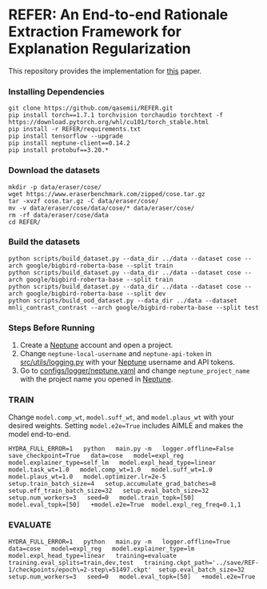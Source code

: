 # REFER: An End-to-end Rationale Extraction Framework for Explanation Regularization

This repository provides the implementation for [this](https://arxiv.org/abs/2310.14418) paper.

### Installing Dependencies
```
git clone https://github.com/qasemii/REFER.git
pip install torch==1.7.1 torchvision torchaudio torchtext -f https://download.pytorch.org/whl/cu101/torch_stable.html    
pip install -r REFER/requirements.txt
pip install tensorflow --upgrade
pip install neptune-client==0.14.2
pip install protobuf==3.20.*
```

### Download the datasets
```
mkdir -p data/eraser/cose/
wget https://www.eraserbenchmark.com/zipped/cose.tar.gz
tar -xvzf cose.tar.gz -C data/eraser/cose/
mv -v data/eraser/cose/data/cose/* data/eraser/cose/
rm -rf data/eraser/cose/data
cd REFER/
```

### Build the datasets
```
python scripts/build_dataset.py --data_dir ../data --dataset cose --arch google/bigbird-roberta-base --split train
python scripts/build_dataset.py --data_dir ../data --dataset cose --arch google/bigbird-roberta-base --split train
python scripts/build_dataset.py --data_dir ../data --dataset cose --arch google/bigbird-roberta-base --split dev
python scripts/build_ood_dataset.py --data_dir ../data --dataset mnli_contrast_contrast --arch google/bigbird-roberta-base --split test
```

### Steps Before Running
1. Create a [Neptune](https://neptune.ai/) account and open a project.
2. Change `neptune-local-username` and `neptune-api-token` in [src/utils/logging.py](src/utils/logging.py) with your [Neptune](https://neptune.ai/) username and API tokens.
3. Go to [configs/logger/neptune.yaml](configs/logger/neptune.yaml) and change `neptune_project_name` with the project name you opened in [Neptune](https://neptune.ai/).


### TRAIN
Change `model.comp_wt`, `model.suff_wt`, and `model.plaus_wt` with your desired weights. Setting `model.e2e=True` includes AIMLE and makes the model end-to-end. 

```
HYDRA_FULL_ERROR=1   python   main.py -m   logger.offline=False  save_checkpoint=True   data=cose   model=expl_reg   model.explainer_type=self_lm   model.expl_head_type=linear   model.task_wt=1.0   model.comp_wt=1.0   model.suff_wt=1.0   model.plaus_wt=1.0   model.optimizer.lr=2e-5   setup.train_batch_size=4   setup.accumulate_grad_batches=8   setup.eff_train_batch_size=32   setup.eval_batch_size=32   setup.num_workers=3   seed=0   model.train_topk=[50]   model.eval_topk=[50]   +model.e2e=True  model.expl_reg_freq=0.1,1
```

### EVALUATE
```
HYDRA_FULL_ERROR=1   python   main.py -m   logger.offline=True   data=cose   model=expl_reg   model.explainer_type=lm   model.expl_head_type=linear   training=evaluate   training.eval_splits=train,dev,test   training.ckpt_path='../save/REF-1/checkpoints/epoch\=2-step\=51497.ckpt'  setup.eval_batch_size=32   setup.num_workers=3   seed=0   model.eval_topk=[50]   +model.e2e=True
```


